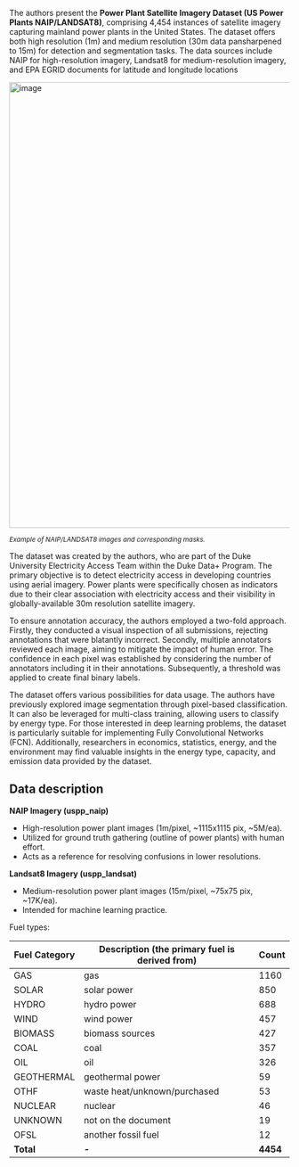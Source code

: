 The authors present the **Power Plant Satellite Imagery Dataset (US Power Plants NAIP/LANDSAT8)**, comprising 4,454 instances of satellite imagery capturing mainland power plants in the United States. The dataset offers both high resolution (1m) and medium resolution (30m data pansharpened to 15m) for detection and segmentation tasks. The data sources include NAIP for high-resolution imagery, Landsat8 for medium-resolution imagery, and EPA EGRID documents for latitude and longitude locations

<img src="https://github.com/dataset-ninja/power-plant-satellite-imagery-dataset/assets/78355358/19ed20f5-9f3a-40e8-8493-d2ade92403e5" alt="image" width="800">

<span style="font-size: smaller; font-style: italic;">Example of NAIP/LANDSAT8 images and corresponding masks.</span>


The dataset was created by the authors, who are part of the Duke University Electricity Access Team within the Duke Data+ Program. The primary objective is to detect electricity access in developing countries using aerial imagery. Power plants were specifically chosen as indicators due to their clear association with electricity access and their visibility in globally-available 30m resolution satellite imagery.

To ensure annotation accuracy, the authors employed a two-fold approach. Firstly, they conducted a visual inspection of all submissions, rejecting annotations that were blatantly incorrect. Secondly, multiple annotators reviewed each image, aiming to mitigate the impact of human error. The confidence in each pixel was established by considering the number of annotators including it in their annotations. Subsequently, a threshold was applied to create final binary labels.

The dataset offers various possibilities for data usage. The authors have previously explored image segmentation through pixel-based classification. It can also be leveraged for multi-class training, allowing users to classify by energy type. For those interested in deep learning problems, the dataset is particularly suitable for implementing Fully Convolutional Networks (FCN). Additionally, researchers in economics, statistics, energy, and the environment may find valuable insights in the energy type, capacity, and emission data provided by the dataset.

## Data description

**NAIP Imagery (uspp_naip)**

- High-resolution power plant images (1m/pixel, ~1115x1115 pix, ~5M/ea).
- Utilized for ground truth gathering (outline of power plants) with human effort.
- Acts as a reference for resolving confusions in lower resolutions.

**Landsat8 Imagery (uspp_landsat)**

- Medium-resolution power plant images (15m/pixel, ~75x75 pix, ~17K/ea).
- Intended for machine learning practice.

Fuel types:

| Fuel Category |Description (the primary fuel is derived from)|Count |
| --------- |-------|---------|
|GAS|gas|1160|
|SOLAR|solar power|850|
|HYDRO|hydro power|688|
|WIND|wind power|457|
|BIOMASS|biomass sources|427|
|COAL|coal|357|
|OIL|oil|326|
|GEOTHERMAL|geothermal power|59|
|OTHF|waste heat/unknown/purchased |53|
|NUCLEAR|nuclear|46|
|UNKNOWN|not on the document|19|
|OFSL|another fossil fuel|12|
|__Total__|__-__|__4454__|
